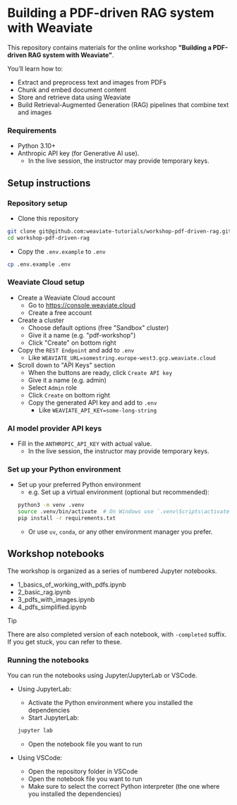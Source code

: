 # Building a PDF-driven RAG system with Weaviate

This repository contains materials for the online workshop **"Building a PDF-driven RAG system with Weaviate"**.

You’ll learn how to:
- Extract and preprocess text and images from PDFs
- Chunk and embed document content
- Store and retrieve data using Weaviate
- Build Retrieval-Augmented Generation (RAG) pipelines that combine text and images

### Requirements

- Python 3.10+
- Anthropic API key (for Generative AI use).
    - In the live session, the instructor may provide temporary keys.

## Setup instructions

### Repository setup

- Clone this repository

```bash
git clone git@github.com:weaviate-tutorials/workshop-pdf-driven-rag.git
cd workshop-pdf-driven-rag
```

- Copy the `.env.example` to `.env`

```bash
cp .env.example .env
```

### Weaviate Cloud setup

- Create a Weaviate Cloud account
    - Go to https://console.weaviate.cloud
    - Create a free account
- Create a cluster
    - Choose default options (free "Sandbox" cluster)
    - Give it a name (e.g. "pdf-workshop")
    - Click "Create" on bottom right
- Copy the `REST Endpoint` and add to `.env`
    - Like `WEAVIATE_URL=somestring.europe-west3.gcp.weaviate.cloud`
- Scroll down to "API Keys" section
    - When the buttons are ready, click `Create API key`
    - Give it a name (e.g. admin)
    - Select `Admin` role
    - Click `Create` on bottom right
    - Copy the generated API key and add to `.env`
        - Like `WEAVIATE_API_KEY=some-long-string`

### AI model provider API keys

- Fill in the `ANTHROPIC_API_KEY` with actual value.
    - In the live session, the instructor may provide temporary keys.

### Set up your Python environment

- Set up your preferred Python environment
    - e.g. Set up a virtual environment (optional but recommended):
    ```bash
    python3 -m venv .venv
    source .venv/bin/activate  # On Windows use `.venv\Scripts\activate.bat`
    pip install -r requirements.txt
    ```
    - Or use `uv`, `conda`, or any other environment manager you prefer.

## Workshop notebooks

The workshop is organized as a series of numbered Jupyter notebooks.
- 1_basics_of_working_with_pdfs.ipynb
- 2_basic_rag.ipynb
- 3_pdfs_with_images.ipynb
- 4_pdfs_simplified.ipynb

> [!TIP]
> There are also completed version of each notebook, with `-completed` suffix. If you get stuck, you can refer to these.

### Running the notebooks

You can run the notebooks using Jupyter/JupyterLab or VSCode.

- Using JupyterLab:
    - Activate the Python environment where you installed the dependencies
    - Start JupyterLab:
    ```bash
    jupyter lab
    ```
    - Open the notebook file you want to run

- Using VSCode:
    - Open the repository folder in VSCode
    - Open the notebook file you want to run
    - Make sure to select the correct Python interpreter (the one where you installed the dependencies)
